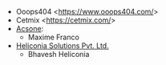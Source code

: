 - Ooops404 \<<https://www.ooops404.com/>\>
- Cetmix \<<https://cetmix.com/>\>
- [Acsone](https://www.acsone.eu/):
  - Maxime Franco
- [Heliconia Solutions Pvt. Ltd.](https://www.heliconia.io)
  - Bhavesh Heliconia
